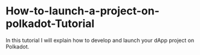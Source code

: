 # How-to-launch-a-project-on-polkadot-Tutorial

In this tutorial I will explain how to develop and launch your dApp project on Polkadot.
